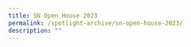 ```yaml
---
title: SN Open House 2023
permalink: /spotlight-archive/sn-open-house-2023/
description: ""
---
```

